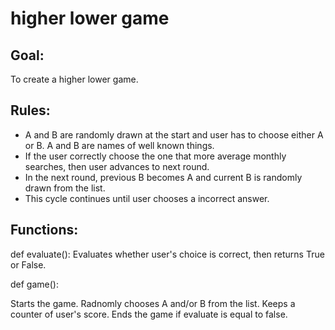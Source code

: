 # higher lower game

## Goal:

To create a higher lower game.

## Rules:
* A and B are randomly drawn at the start and user has to choose either A or B. A and B are names of well known things.
* If the user correctly choose the one that more average monthly searches, then user advances to next round.
* In the next round, previous B becomes A and current B is randomly drawn from the list. 
* This cycle continues until user chooses a incorrect answer.


## Functions:

def evaluate():
Evaluates whether user's choice is correct, then returns True or False.

def game():

Starts the game. Radnomly chooses A and/or B from the list. Keeps a counter of user's score. Ends the game if evaluate is equal to false. 
